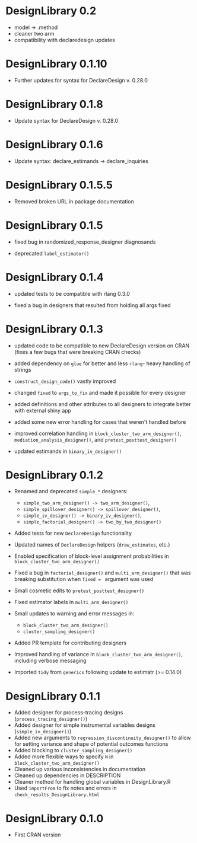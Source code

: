 # DesignLibrary 0.2

* model -> .method
* cleaner two arm
* compatibility with declaredesign updates

# DesignLibrary 0.1.10

* Further updates for syntax for DeclareDesign v. 0.28.0

# DesignLibrary 0.1.8

* Update syntax for DeclareDesign v. 0.28.0

# DesignLibrary 0.1.6

* Update syntax: declare_estimands -> declare_inquiries

# DesignLibrary 0.1.5.5

* Removed broken URL in package documentation

# DesignLibrary 0.1.5

* fixed bug in randomized_response_designer diagnosands

* deprecated `label_estimator()`

# DesignLibrary 0.1.4

* updated tests to be compatible with rlang 0.3.0

* fixed a bug in designers that resulted from holding all args fixed

# DesignLibrary 0.1.3

* updated code to be compatible to new DeclareDesign version on CRAN (fixes 
  a few bugs that were breaking CRAN checks)

* added dependency on `glue` for better and less `rlang`- heavy handling of strings

* `construct_design_code()` vastly improved

* changed `fixed` to `args_to_fix` and made it possible for every designer

* added definitions and other attributes to all designers to integrate better
  with external shiny app

* added some new error handling for cases that weren't handled before

* improved correlation handling in  `block_cluster_two_arm_designer()`, 
  `mediation_analysis_designer()`, and `pretest_posttest_designer()`

* updated estimands in `binary_iv_designer()`

# DesignLibrary 0.1.2

* Renamed and deprecated `simple_*` designers: 
  - `simple_two_arm_designer() -> two_arm_designer()`, 
  - `simple_spillover_designer() -> spillover_designer()`, 
  - `simple_iv_designer() -> binary_iv_designer()`, 
  - `simple_factorial_designer() -> two_by_two_designer()`  

* Added tests for new `DeclareDesign` functionality

* Updated names of `DeclareDesign` helpers (`draw_estimates`, etc.)

* Enabled specification of block-level assignment probabilities in `block_cluster_two_arm_designer()`

* Fixed a bug in `factorial_designer()` and `multi_arm_designer()` that was breaking substitution when `fixed = ` argument was used

* Small cosmetic edits to `pretest_posttest_designer()`

* Fixed estimator labels in `multi_arm_designer()`

* Small updates to warning and error messages in: 
  - `block_cluster_two_arm_designer()`
  - `cluster_sampling_designer()`

* Added PR template for contributing designers 

* Improved handling of variance in `block_cluster_two_arm_designer()`, including verbose messaging

* Imported `tidy` from `generics` following update to estimatr (>= 0.14.0)

# DesignLibrary 0.1.1

* Added designer for process-tracing designs (`process_tracing_designer()`)
* Added designer for simple instrumental variables designs (`simple_iv_designer()`)
* Added new arguments to `regression_discontinuity_designer()` to allow for setting variance and shape of potential outcomes functions
* Added blocking to `cluster_sampling_designer()`
* Added more flexible ways to specify `N` in `block_cluster_two_arm_designer()`
* Cleaned up various inconsistencies in documentation
* Cleaned up dependencies in DESCRIPTION
* Cleaner method for handling global variables in DesignLibrary.R
* Used `importFrom` to fix notes and errors in `check_results_DesignLibrary.html`

# DesignLibrary 0.1.0

* First CRAN version
